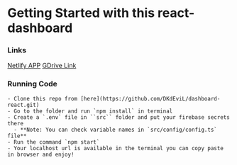 # Getting Started with this react-dashboard

### Links
 [Netlify APP](https://dk-react-dashboard.netlify.app/)
 [GDrive Link](https://drive.google.com/file/d/1P-W8X-VVpGXqjRyd-VEzPBoZTpPAGp9R/view?usp=sharing)


### Running Code
    - Clone this repo from [here](https://github.com/DKdEviL/dashboard-react.git)
    - Go to the folder and run `npm install` in terminal
    - Create a `.env` file in ``src`` folder and put your firebase secrets there
      - **Note: You can check variable names in `src/config/config.ts` file**
    - Run the command `npm start` 
    - Your localhost url is available in the terminal you can copy paste in browser and enjoy!
